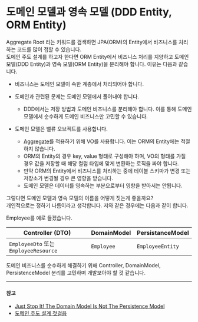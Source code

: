 # 도메인 모델과 영속 모델 (DDD Entity, ORM Entity)

Aggregate Root 라는 키워드를 검색하면 JPA(ORM)의 Entity에서 비즈니스를 처리하는 코드를 많이 접할 수 있습니다.   
도메인 주도 설계를 하고자 한다면 ORM Entity에서 비즈니스 처리를 지양하고 도메인 모델(DDD Entity)과 영속 모델(ORM Entity)을 분리해야 합니다. 이유는 다음과 같습니다.

* 비즈니스는 도메인 모델이 속한 계층에서 처리되어야 합니다.


* 도메인과 관련된 문제는 도메인 모델에서 풀어내야 합니다.
    * DDD에서는 저장 방법과 도메인 비즈니스를 분리해야 합니다. 이를 통해 도메인 모델에서 순수하게 도메인 비즈니스만 고민할 수 있습니다.


* 도메인 모델은 밸류 오브젝트를 사용합니다.
    * [Aggregate](https://martinfowler.com/bliki/DDD_Aggregate.html)를 적용하기 위해 VO를 사용합니다. 이는 ORM의 Entity에는 적절하지 않습니다.   
    * ORM의 Entity의 경우 key, value 형태로 구성해야 하며, VO의 형태를 가질 경우 값을 저장할 때 해당 컬럼 타입에 맞게 변환하는 로직을 짜야 합니다.
    * 만약 ORM의 Entity에서 비즈니스를 처리하는 중에 테이블 스키마가 변경 또는 저장소가 변경될 경우 큰 영향을 받습니다.
    * 도메인 모델은 데이터를 영속하는 부분으로부터 영향을 받아서는 안됩니다.  
   
그렇다면 도메인 모델과 영속 모델의 이름을 어떻게 짓는게 좋을까요?   
개인적으로는 정하기 나름이라고 생각합니다. 저와 같은 경우에는 다음과 같이 합니다. 

Employee를 예로 들겠습니다.   

| Controller (DTO)                    | DomainModel | PersistanceModel |
|-------------------------------------|-------------|------------------|
| `EmployeeDto` 또는 `EmployeeResource` | `Employee`   | `EmployeeEntity`  |

도메인 비즈니스를 순수하게 해결하기 위해 Controller, DomainModel, PersistenceModel 분리를 고민하며 개발보아야 할 것 같습니다.

---
#### 참고
* [Just Stop It! The Domain Model Is Not The Persistence Model](https://blog.sapiensworks.com/post/2012/04/07/Just-Stop-It!-The-Domain-Model-Is-Not-The-Persistence-Model.aspx)   
* [도메인 주도 설계 첫걸음](https://books.google.co.kr/books?id=rEMtzwEACAAJ&dq=%EB%8F%84%EB%A9%94%EC%9D%B8+%EC%A3%BC%EB%8F%84+%EC%84%A4%EA%B3%84+%EC%B2%AB%EA%B1%B8%EC%9D%8C&hl=ko&sa=X&redir_esc=y)

